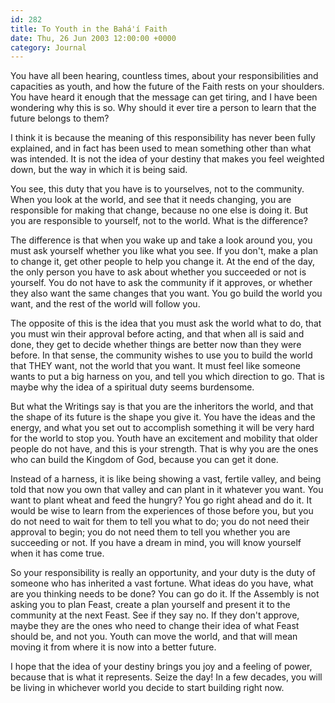 ```yaml
---
id: 282
title: To Youth in the Bahá'í Faith
date: Thu, 26 Jun 2003 12:00:00 +0000
category: Journal
---
```


You have all been hearing, countless times, about your responsibilities
and capacities as youth, and how the future of the Faith rests on your
shoulders.  You have heard it enough that the message can get tiring,
and I have been wondering why this is so.  Why should it ever tire a
person to learn that the future belongs to them?

I think it is because the meaning of this responsibility has never been
fully explained, and in fact has been used to mean something other than
what was intended.  It is not the idea of your destiny that makes you
feel weighted down, but the way in which it is being said.

You see, this duty that you have is to yourselves, not to the community.
When you look at the world, and see that it needs changing, you are
responsible for making that change, because no one else is doing it.
But you are responsible to yourself, not to the world.  What is the
difference?

The difference is that when you wake up and take a look around you, you
must ask yourself whether you like what you see.  If you don't, make a
plan to change it, get other people to help you change it.  At the end
of the day, the only person you have to ask about whether you succeeded
or not is yourself.  You do not have to ask the community if it
approves, or whether they also want the same changes that you want.  You
go build the world you want, and the rest of the world will follow you.

The opposite of this is the idea that you must ask the world what to do,
that you must win their approval before acting, and that when all is
said and done, they get to decide whether things are better now than
they were before.  In that sense, the community wishes to use you to
build the world that THEY want, not the world that you want.  It must
feel like someone wants to put a big harness on you, and tell you which
direction to go.  That is maybe why the idea of a spiritual duty seems
burdensome.

But what the Writings say is that you are the inheritors the world, and
that the shape of its future is the shape you give it.  You have the
ideas and the energy, and what you set out to accomplish something it
will be very hard for the world to stop you.  Youth have an excitement
and mobility that older people do not have, and this is your strength.
That is why you are the ones who can build the Kingdom of God, because
you can get it done.

Instead of a harness, it is like being showing a vast, fertile valley,
and being told that now you own that valley and can plant in it whatever
you want.  You want to plant wheat and feed the hungry?  You go right
ahead and do it.  It would be wise to learn from the experiences of
those before you, but you do not need to wait for them to tell you what
to do; you do not need their approval to begin; you do not need them to
tell you whether you are succeeding or not.  If you have a dream in
mind, you will know yourself when it has come true.

So your responsibility is really an opportunity, and your duty is the
duty of someone who has inherited a vast fortune.  What ideas do you
have, what are you thinking needs to be done?  You can go do it.  If the
Assembly is not asking you to plan Feast, create a plan yourself and
present it to the community at the next Feast.  See if they say no.  If
they don't approve, maybe they are the ones who need to change their
idea of what Feast should be, and not you.  Youth can move the world,
and that will mean moving it from where it is now into a better future.

I hope that the idea of your destiny brings you joy and a feeling of
power, because that is what it represents.  Seize the day!  In a few
decades, you will be living in whichever world you decide to start
building right now.


